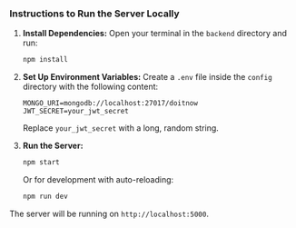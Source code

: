### Instructions to Run the Server Locally

1.  **Install Dependencies:**
    Open your terminal in the `backend` directory and run:
    ```bash
    npm install
    ```

2.  **Set Up Environment Variables:**
    Create a `.env` file inside the `config` directory with the following content:
    ```
    MONGO_URI=mongodb://localhost:27017/doitnow
    JWT_SECRET=your_jwt_secret
    ```
    Replace `your_jwt_secret` with a long, random string.

3.  **Run the Server:**
    ```bash
    npm start
    ```
    Or for development with auto-reloading:
    ```bash
    npm run dev
    ```

The server will be running on `http://localhost:5000`.
